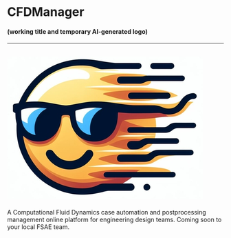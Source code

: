 
# CFDManager
#### (working title and temporary AI-generated logo)

-------------
![CFDMAN logo](cfdman.jpeg)
-------------
A Computational Fluid Dynamics case automation and postprocessing management online platform for engineering design teams.
Coming soon to your local FSAE team.


